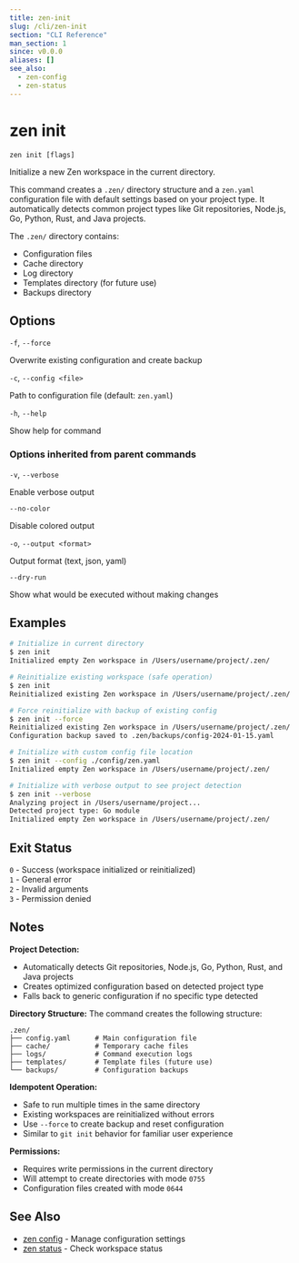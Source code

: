 ```yaml
---
title: zen-init
slug: /cli/zen-init
section: "CLI Reference"
man_section: 1
since: v0.0.0
aliases: []
see_also:
  - zen-config
  - zen-status
---
```


# zen init

```
zen init [flags]
```

Initialize a new Zen workspace in the current directory.

This command creates a `.zen/` directory structure and a `zen.yaml` configuration file with default settings based on your project type. It automatically detects common project types like Git repositories, Node.js, Go, Python, Rust, and Java projects.

The `.zen/` directory contains:
- Configuration files
- Cache directory  
- Log directory
- Templates directory (for future use)
- Backups directory

## Options

`-f`, `--force`

Overwrite existing configuration and create backup

`-c`, `--config <file>`

Path to configuration file (default: `zen.yaml`)

`-h`, `--help`

Show help for command

### Options inherited from parent commands

`-v`, `--verbose`

Enable verbose output

`--no-color`

Disable colored output

`-o`, `--output <format>`

Output format (text, json, yaml)

`--dry-run`

Show what would be executed without making changes

## Examples

```bash
# Initialize in current directory
$ zen init
Initialized empty Zen workspace in /Users/username/project/.zen/

# Reinitialize existing workspace (safe operation)
$ zen init
Reinitialized existing Zen workspace in /Users/username/project/.zen/

# Force reinitialize with backup of existing config
$ zen init --force
Reinitialized existing Zen workspace in /Users/username/project/.zen/
Configuration backup saved to .zen/backups/config-2024-01-15.yaml

# Initialize with custom config file location
$ zen init --config ./config/zen.yaml
Initialized empty Zen workspace in /Users/username/project/.zen/

# Initialize with verbose output to see project detection
$ zen init --verbose
Analyzing project in /Users/username/project...
Detected project type: Go module
Initialized empty Zen workspace in /Users/username/project/.zen/
```

## Exit Status

`0` - Success (workspace initialized or reinitialized)  
`1` - General error  
`2` - Invalid arguments  
`3` - Permission denied

## Notes

**Project Detection:**
- Automatically detects Git repositories, Node.js, Go, Python, Rust, and Java projects
- Creates optimized configuration based on detected project type
- Falls back to generic configuration if no specific type detected

**Directory Structure:**
The command creates the following structure:
```
.zen/
├── config.yaml      # Main configuration file
├── cache/           # Temporary cache files
├── logs/            # Command execution logs
├── templates/       # Template files (future use)
└── backups/         # Configuration backups
```

**Idempotent Operation:**
- Safe to run multiple times in the same directory
- Existing workspaces are reinitialized without errors
- Use `--force` to create backup and reset configuration
- Similar to `git init` behavior for familiar user experience

**Permissions:**
- Requires write permissions in the current directory
- Will attempt to create directories with mode `0755`
- Configuration files created with mode `0644`

## See Also

* [zen config](zen-config.md) - Manage configuration settings
* [zen status](zen-status.md) - Check workspace status
